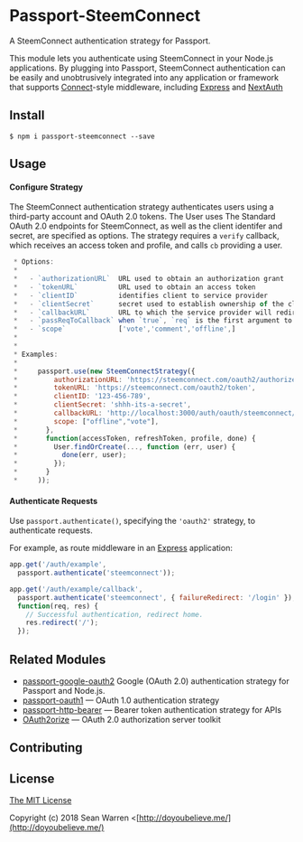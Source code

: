 # Passport-SteemConnect
A SteemConnect authentication strategy for Passport.

This module lets you authenticate using SteemConnect in your Node.js applications.
By plugging into Passport, SteemConnect authentication can be easily and
unobtrusively integrated into any application or framework that supports
[Connect](http://www.senchalabs.org/connect/)-style middleware, including
[Express](http://expressjs.com/) and [NextAuth](https://github.com/iaincollins/next-auth)


## Install

    $ npm i passport-steemconnect --save

## Usage

#### Configure Strategy

The SteemConnect authentication strategy authenticates users using a third-party
account and OAuth 2.0 tokens.  The User uses The Standard OAuth 2.0 endpoints for SteemConnect, as well as
the client identifer and secret, are specified as options.  The strategy
requires a `verify` callback, which receives an access token and profile,
and calls `cb` providing a user.

```js
 * Options:
 *
 *   - `authorizationURL`  URL used to obtain an authorization grant
 *   - `tokenURL`          URL used to obtain an access token
 *   - `clientID`          identifies client to service provider
 *   - `clientSecret`      secret used to establish ownership of the client identifer
 *   - `callbackURL`       URL to which the service provider will redirect the user after obtaining authorization
 *   - `passReqToCallback` when `true`, `req` is the first argument to the verify callback (default: `false`)
 *   - `scope`             ['vote','comment','offline',]
 *
 *
 * Examples:
 *
 *     passport.use(new SteemConnectStrategy({
 *         authorizationURL: 'https://steemconnect.com/oauth2/authorize',
 *         tokenURL: 'https://steemconnect.com/oauth2/token',
 *         clientID: '123-456-789',
 *         clientSecret: 'shhh-its-a-secret',
 *         callbackURL: 'http://localhost:3000/auth/oauth/steemconnect/callback',
 *         scope: ["offline","vote"],
 *       },
 *       function(accessToken, refreshToken, profile, done) {
 *         User.findOrCreate(..., function (err, user) {
 *           done(err, user);
 *         });
 *       }
 *     ));
```

#### Authenticate Requests

Use `passport.authenticate()`, specifying the `'oauth2'` strategy, to
authenticate requests.

For example, as route middleware in an [Express](http://expressjs.com/)
application:

```js
app.get('/auth/example',
  passport.authenticate('steemconnect'));

app.get('/auth/example/callback',
  passport.authenticate('steemconnect', { failureRedirect: '/login' }),
  function(req, res) {
    // Successful authentication, redirect home.
    res.redirect('/');
  });
```

## Related Modules
- [passport-google-oauth2](https://github.com/mstade/passport-google-oauth2) Google (OAuth 2.0) authentication strategy for Passport and Node.js.
- [passport-oauth1](https://github.com/jaredhanson/passport-oauth1) — OAuth 1.0 authentication strategy
- [passport-http-bearer](https://github.com/jaredhanson/passport-http-bearer) — Bearer token authentication strategy for APIs
- [OAuth2orize](https://github.com/jaredhanson/oauth2orize) — OAuth 2.0 authorization server toolkit

## Contributing


## License

[The MIT License](http://opensource.org/licenses/MIT)

Copyright (c) 2018 Sean Warren <[http://doyoubelieve.me/](http://doyoubelieve.me/)

